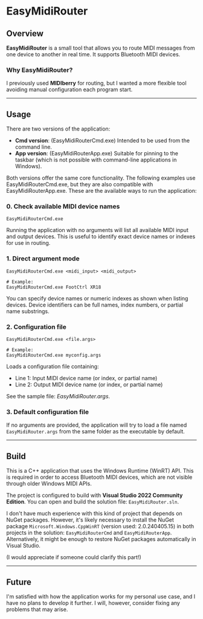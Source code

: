 # EasyMidiRouter

## Overview

**EasyMidiRouter** is a small tool that allows you to route MIDI messages from one device to another in real time. It supports Bluetooth MIDI devices.

### Why EasyMidiRouter?

I previously used **MIDIberry** for routing, but I wanted a more flexible tool avoiding manual configuration each program start.

------

## Usage

There are two versions of the application:

- **Cmd version**: (EasyMidiRouterCmd.exe) Intended to be used from the command line.
- **App version**: (EasyMidiRouterApp.exe) Suitable for pinning to the taskbar (which is not possible with command-line applications in Windows).

Both versions offer the same core functionality. The following examples use EasyMidiRouterCmd.exe, but they are also compatible with EasyMidiRouterApp.exe. These are the available ways to run the application:

### 0. Check available MIDI device names

```
EasyMidiRouterCmd.exe
```

Running the application with no arguments will list all available MIDI input and output devices. This is useful to identify exact device names or indexes for use in routing.

### 1. Direct argument mode

```
EasyMidiRouterCmd.exe <midi_input> <midi_output>

# Example:
EasyMidiRouterCmd.exe FootCtrl XR18
```

You can specify device names or numeric indexes as shown when listing devices. Device identifiers can be full names, index numbers, or partial name substrings.

### 2. Configuration file

```
EasyMidiRouterCmd.exe <file.args>

# Example:
EasyMidiRouterCmd.exe myconfig.args
```

Loads a configuration file containing:

- Line 1: Input MIDI device name (or index, or partial name)
- Line 2: Output MIDI device name (or index, or partial name)

See the sample file: *EasyMidiRouter.args*.

### 3. Default configuration file

If no arguments are provided, the application will try to load a file named `EasyMidiRouter.args` from the same folder as the executable by default.

---------

## Build

This is a C++ application that uses the Windows Runtime (WinRT) API. This is required in order to access Bluetooth MIDI devices, which are not visible through older Windows MIDI APIs.

The project is configured to build with **Visual Studio 2022 Community Edition**. You can open and build the solution file: `EasyMidiRouter.sln`.

I don't have much experience with this kind of project that depends on NuGet packages. However, it's likely necessary to install the NuGet package `Microsoft.Windows.CppWinRT` (version used: 2.0.240405.15) in both projects in the solution: `EasyMidiRouterCmd` and `EasyMidiRouterApp`. Alternatively, it might be enough to restore NuGet packages automatically in Visual Studio.

(I would appreciate if someone could clarify this part!)

----------

## Future

I'm satisfied with how the application works for my personal use case, and I have no plans to develop it further. I will, however, consider fixing any problems that may arise.


